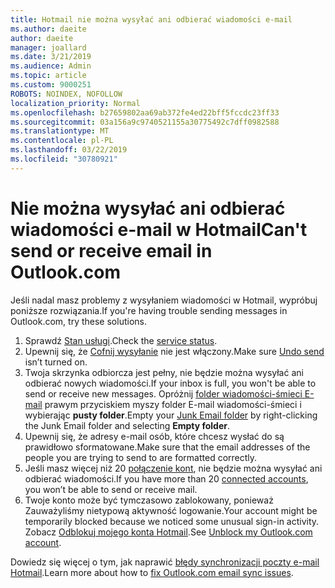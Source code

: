 ```yaml
---
title: Hotmail nie można wysyłać ani odbierać wiadomości e-mail
ms.author: daeite
author: daeite
manager: joallard
ms.date: 3/21/2019
ms.audience: Admin
ms.topic: article
ms.custom: 9000251
ROBOTS: NOINDEX, NOFOLLOW
localization_priority: Normal
ms.openlocfilehash: b27659802aa69ab372fe4ed22bff5fccdc23ff33
ms.sourcegitcommit: 03a156a9c9740521155a30775492c7dff0982588
ms.translationtype: MT
ms.contentlocale: pl-PL
ms.lasthandoff: 03/22/2019
ms.locfileid: "30780921"
---
```

# <a name="cant-send-or-receive-email-in-outlookcom"></a><span data-ttu-id="bcfb7-102">Nie można wysyłać ani odbierać wiadomości e-mail w Hotmail</span><span class="sxs-lookup"><span data-stu-id="bcfb7-102">Can't send or receive email in Outlook.com</span></span>

<span data-ttu-id="bcfb7-103">Jeśli nadal masz problemy z wysyłaniem wiadomości w Hotmail, wypróbuj poniższe rozwiązania.</span><span class="sxs-lookup"><span data-stu-id="bcfb7-103">If you're having trouble sending messages in Outlook.com, try these solutions.</span></span>

1. <span data-ttu-id="bcfb7-104">Sprawdź [Stan usługi](https://go.microsoft.com/fwlink/p/?linkid=837482).</span><span class="sxs-lookup"><span data-stu-id="bcfb7-104">Check the [service status](https://go.microsoft.com/fwlink/p/?linkid=837482).</span></span>
1. <span data-ttu-id="bcfb7-105">Upewnij się, że [Cofnij wysyłanie](https://outlook.live.com/mail/options/mail/messageContent/undoSend) nie jest włączony.</span><span class="sxs-lookup"><span data-stu-id="bcfb7-105">Make sure [Undo send](https://outlook.live.com/mail/options/mail/messageContent/undoSend) isn’t turned on.</span></span>
1. <span data-ttu-id="bcfb7-106">Twoja skrzynka odbiorcza jest pełny, nie będzie można wysyłać ani odbierać nowych wiadomości.</span><span class="sxs-lookup"><span data-stu-id="bcfb7-106">If your inbox is full, you won't be able to send or receive new messages.</span></span> <span data-ttu-id="bcfb7-107">Opróżnij [folder wiadomości-śmieci E-mail](https://outlook.live.com/mail/junkemail) prawym przyciskiem myszy folder E-mail wiadomości-śmieci i wybierając **pusty folder**.</span><span class="sxs-lookup"><span data-stu-id="bcfb7-107">Empty your [Junk Email folder](https://outlook.live.com/mail/junkemail) by right-clicking the Junk Email folder and selecting **Empty folder**.</span></span>
1. <span data-ttu-id="bcfb7-108">Upewnij się, że adresy e-mail osób, które chcesz wysłać do są prawidłowo sformatowane.</span><span class="sxs-lookup"><span data-stu-id="bcfb7-108">Make sure that the email addresses of the people you are trying to send to are formatted correctly.</span></span>
1. <span data-ttu-id="bcfb7-109">Jeśli masz więcej niż 20 [połączenie kont](https://outlook.live.com/mail/options/mail/accounts/connected), nie będzie można wysyłać ani odbierać wiadomości.</span><span class="sxs-lookup"><span data-stu-id="bcfb7-109">If you have more than 20 [connected accounts](https://outlook.live.com/mail/options/mail/accounts/connected), you won’t be able to send or receive mail.</span></span>
1. <span data-ttu-id="bcfb7-110">Twoje konto może być tymczasowo zablokowany, ponieważ Zauważyliśmy nietypową aktywność logowanie.</span><span class="sxs-lookup"><span data-stu-id="bcfb7-110">Your account might be temporarily blocked because we noticed some unusual sign-in activity.</span></span> <span data-ttu-id="bcfb7-111">Zobacz [Odblokuj mojego konta Hotmail](https://support.office.com/article/f4ad2701-d166-4d8b-8a6a-9af2a1f8a4c4).</span><span class="sxs-lookup"><span data-stu-id="bcfb7-111">See [Unblock my Outlook.com account](https://support.office.com/article/f4ad2701-d166-4d8b-8a6a-9af2a1f8a4c4).</span></span>

<span data-ttu-id="bcfb7-112">Dowiedz się więcej o tym, jak naprawić [błędy synchronizacji poczty e-mail Hotmail](https://support.office.com/article/d39e3341-8d79-4bf1-b3c7-ded602233642).</span><span class="sxs-lookup"><span data-stu-id="bcfb7-112">Learn more about how to [fix Outlook.com email sync issues](https://support.office.com/article/d39e3341-8d79-4bf1-b3c7-ded602233642).</span></span>